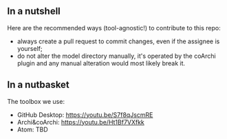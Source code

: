 ## In a nutshell
Here are the recommended ways (tool-agnostic!) to contribute to this repo:
  * always create a pull request to commit changes, even if the assignee is yourself;
  * do not alter the model directory manually, it's operated by the coArchi plugin and any manual alteration would most likely break it.
  
## In a nutbasket

The toolbox we use:

  * GitHub Desktop: https://youtu.be/S7f8qJscmRE
  * Archi&coArchi: https://youtu.be/Ht1Bf7VXfkk
  * Atom: TBD
